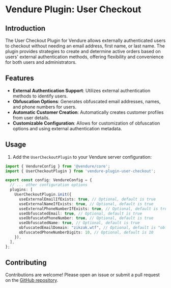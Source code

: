 # Vendure Plugin: User Checkout

## Introduction

The User Checkout Plugin for Vendure allows externally authenticated users to checkout without needing an email address, first name, or last name. The plugin provides strategies to create and determine active orders based on users' external authentication methods, offering flexibility and convenience for both users and administrators.

## Features

- **External Authentication Support**: Utilizes external authentication methods to identify users.
- **Obfuscation Options**: Generates obfuscated email addresses, names, and phone numbers for users.
- **Automatic Customer Creation**: Automatically creates customer profiles from user details.
- **Customizable Configuration**: Allows for customization of obfuscation options and using external authentication metadata.

## Usage

1. Add the `UserCheckoutPlugin` to your Vendure server configuration:

```ts
import { VendureConfig } from '@vendure/core';
import { UserCheckoutPlugin } from 'vendure-plugin-user-checkout';

export const config: VendureConfig = {
  // ... other configuration options
  plugins: [
    UserCheckoutPlugin.init({
      useExternalEmailIfExists: true, // Optional, default is true
      useExternalNameIfExists: true, // Optional, default is true
      useExternalPhoneNumberIfExists: true, // Optional, default is true
      useObfuscatedEmail: true, // Optional, default is true
      useObfuscatePhoneNumber: true, // Optional, default is true
      useObfuscatedName: true, // Optional, default is true
      obfuscatedEmailDomain: "zikzak.wtf", // Optional, default is "obfuscated.com"
      obfuscatedPhoneNumberDigits: 10, // Optional, default is 10
    }),
  ],
};
```

## Contributing

Contributions are welcome! Please open an issue or submit a pull request on the [GitHub repository](https://github.com/arrrrny/vendure-plugin-user-checkout).
